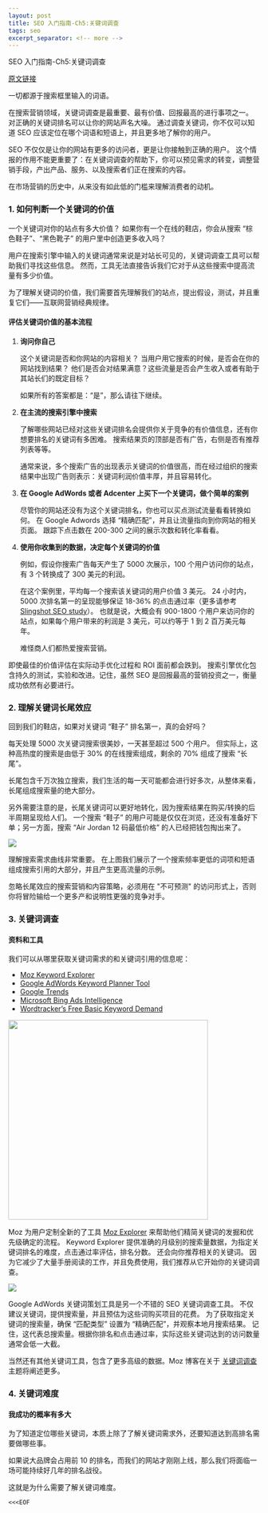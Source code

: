 ```yaml
---
layout: post
title: SEO 入门指南-Ch5:关键词调查
tags: seo
excerpt_separator: <!-- more -->
---
```


SEO 入门指南-Ch5:关键词调查

[原文链接](https://moz.com/beginners-guide-to-seo/keyword-research)

一切都源于搜索框里输入的词语。

在搜索营销领域，关键词调查是最重要、最有价值、回报最高的进行事项之一。
对正确的关键词排名可以让你的网站声名大噪。
通过调查关键词，你不仅可以知道 SEO 应该定位在哪个词语和短语上，并且更多地了解你的用户。

SEO 不仅仅是让你的网站有更多的访问者，更是让你接触到正确的用户。
这个情报的作用不能更重要了：在关键词调查的帮助下，你可以预见需求的转变，调整营销手段，产出产品、服务、以及搜索者们正在搜索的内容。

在市场营销的历史中，从来没有如此低的门槛来理解消费者的动机。

<!-- more -->

### 1. 如何判断一个关键词的价值

一个关键词对你的站点有多大价值？
如果你有一个在线的鞋店，你会从搜索 “棕色鞋子”、“黑色靴子” 的用户里中创造更多收入吗？

用户在搜索引擎中输入的关键词通常来说是对站长可见的，关键词调查工具可以帮助我们寻找这些信息。
然而，工具无法直接告诉我们它对于从这些搜索中提高流量有多少价值。

为了理解关键词的价值，我们需要首先理解我们的站点，提出假设，测试，并且重复它们——互联网营销经典规律。

#### 评估关键词价值的基本流程

1. **询问你自己**
   
   这个关键词是否和你网站的内容相关？
   当用户用它搜索的时候，是否会在你的网站找到结果？
   他们是否会对结果满意？这些流量是否会产生收入或者有助于其站长们的既定目标？
   
   如果所有的答案都是：“是”，那么请往下继续。

1. **在主流的搜索引擎中搜索**
   
   了解哪些网站已经对这些关键词排名会提供你关于竞争的有价值信息，还有你想要排名的关键词有多困难。
   搜索结果页的顶部是否有广告，右侧是否有推荐列表等等。
   
   通常来说，多个搜索广告的出现表示关键词的价值很高，而在经过组织的搜索结果中出现广告则表示：关键词利润价值丰厚，并且容易转化。

1. **在 Google AdWords 或者 Adcenter 上买下一个关键词，做个简单的案例**
   
   尽管你的网站还没有为这个关键词排名，你也可以买点测试流量看看转换如何。
   在 Google Adwords 选择 “精确匹配”，并且让流量指向到你网站的相关页面。
   跟踪下点击数在 200-300 之间的展示次数和转化率看看。

1. **使用你收集到的数据，决定每个关键词的价值**
   
   例如，假设你搜索广告每天产生了 5000 次展示，100 个用户访问你的站点，有 3 个转换成了 300 美元的利润。
   
   在这个案例里，平均每一个搜索该关键词的用户价值 3 美元。
   24 小时内，5000 次排名第一的呈现能够保证 18-36% 的点击通过率（更多请参考[Slingshot SEO study](https://moz.com/blog/mission-imposserpble-establishing-clickthrough-rates)）。
   也就是说，大概会有 900-1800 个用户来访问你的站点，如果每个用户带来的利润是 3 美元，可以约等于 1 到 2 百万美元每年。
   
   难怪商人们都热爱搜索营销。

即使最佳的价值评估在实际动手优化过程和 ROI 面前都会跌到。
搜索引擎优化包含持久的测试，实验和改进。记住，虽然 SEO 是回报最高的营销投资之一，衡量成功依然有必要进行。

### 2. 理解关键词长尾效应

回到我们的鞋店，如果对关键词 “鞋子” 排名第一，真的会好吗？

每天处理 5000 次关键词搜索很美妙，一天甚至超过 500 个用户。
但实际上，这种高热度的搜索是由低于 30% 的在线搜索组成，剩余的 70% 组成了搜索 “长尾”。

长尾包含千万次独立搜索，我们生活的每一天可能都会进行好多次，从整体来看，长尾组成搜索量的绝大部分。

另外需要注意的是，长尾关键词可以更好地转化，因为搜索结果在购买/转换的后半周期呈现给人们。
一个搜索 “鞋子” 的用户可能是仅仅在浏览，还没有准备好下单；另一方面，搜索 “Air Jordan 12 码最低价格” 的人已经把钱包掏出来了。

<p class="text-center">
  <img src="https://dc8hdnsmzapvm.cloudfront.net/assets/images/beginners/Longtail-Graph.png?32f61d1">
</p>

理解搜索需求曲线非常重要。
在上图我们展示了一个搜索频率更低的词项和短语组成搜索引用的大部分，并且产生更高流量的示例。

忽略长尾效应的搜索营销和内容策略，必须用在 "不可预测" 的访问形式上，否则你将冒险输给一个更多产和说明性更强的竞争对手。

### 3. 关键词调查

#### 资料和工具

我们可以从哪里获取关键词需求的和关键词引用的信息呢：

* [Moz Keyword Explorer](https://moz.com/explorer)
* [Google AdWords Keyword Planner Tool](http://adwords.google.com/keywordplanner)
* [Google Trends](http://www.google.com/insights/search/)
* [Microsoft Bing Ads Intelligence](http://advertising.microsoft.com/small-business/adcenter-downloads/microsoft-advertising-intelligence)
* [Wordtracker’s Free Basic Keyword Demand](https://freekeywords.wordtracker.com/)

<p class="text-center">
  <img style="width: 25rem;" src="https://dc8hdnsmzapvm.cloudfront.net/assets/images/beginners/try-keyword-explorer.png?773e42c">
</p>

Moz 为用户定制全新的了工具 [Moz Explorer](https://moz.com/explorer) 来帮助他们精简关键词的发掘和优先级确定的流程。
Keyword Explorer 提供准确的月级别的搜索量数据，为指定关键词排名的难度，点击通过率评估，排名分数。
还会向你推荐相关的关键词。
因为它减少了大量手册阅读的工作，并且免费使用，我们推荐从它开始你的关键词调查。

<p class="text-center">
  <a target="_blank" href="https://dc8hdnsmzapvm.cloudfront.net/assets/images/beginners/screen-google-adwords.png?6a917aa">
    <img src="https://dc8hdnsmzapvm.cloudfront.net/assets/images/beginners/google-analytics.png?15a46c1">
  </a>
</p>

Google AdWords 关键词策划工具是另一个不错的 SEO 关键词调查工具。
不仅建议关键词，提供搜索量，并且预估为这些词购买项目的花费。
为了获取指定关键词的搜索量，确保 “匹配类型” 设置为 “精确匹配”，并观察本地月搜索结果。
记住，这代表总搜索量。根据你排名和点击通过率，实际这些关键词达到的访问数量通常会低一大截。

当然还有其他关键词工具，包含了更多高级的数据。Moz 博客在关于 [关键词调查](https://moz.com/blog/category/keyword-research) 主题将阐述更多。

### 4. 关键词难度

#### 我成功的概率有多大

为了知道定位哪些关键词，本质上除了了解关键词需求外，还要知道达到高排名需要做哪些事。

如果说大品牌会占用前 10 的排名，而我们的网站才刚刚上线，那么我们将面临一场可能持续好几年的排名战役。

这就是为什么需要了解关键词难度。

`<<<EOF`